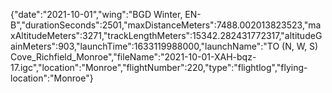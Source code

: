 {"date":"2021-10-01","wing":"BGD Winter, EN-B","durationSeconds":2501,"maxDistanceMeters":7488.002013823523,"maxAltitudeMeters":3271,"trackLengthMeters":15342.282431772317,"altitudeGainMeters":903,"launchTime":1633119988000,"launchName":"TO (N, W, S) Cove_Richfield_Monroe","fileName":"2021-10-01-XAH-bqz-17.igc","location":"Monroe","flightNumber":220,"type":"flightlog","flying-location":"Monroe"}
